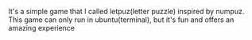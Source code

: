 It's a simple game that I called letpuz(letter puzzle) inspired by numpuz. This game can only run in ubuntu(terminal), but it's fun and offers an amazing experience 
